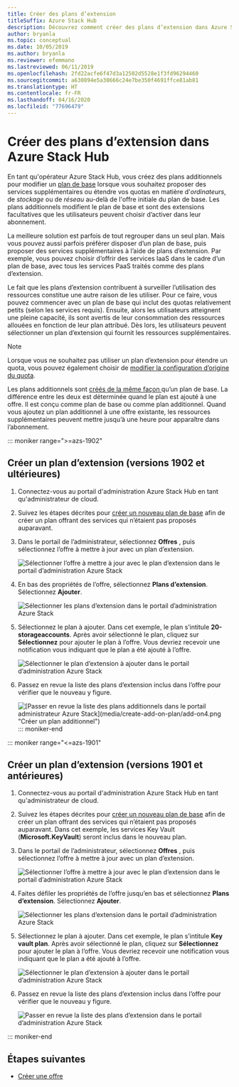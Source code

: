 ```yaml
---
title: Créer des plans d’extension
titleSuffix: Azure Stack Hub
description: Découvrez comment créer des plans d’extension dans Azure Stack Hub.
author: bryanla
ms.topic: conceptual
ms.date: 10/05/2019
ms.author: bryanla
ms.reviewer: efemmano
ms.lastreviewed: 06/11/2019
ms.openlocfilehash: 2fd22acfe6f47d3a12502d5528e1f3fd96294460
ms.sourcegitcommit: a630894e5a38666c24e7be350f4691ffce81ab81
ms.translationtype: HT
ms.contentlocale: fr-FR
ms.lasthandoff: 04/16/2020
ms.locfileid: "77696479"
---
```

# <a name="create-add-on-plans-in-azure-stack-hub"></a>Créer des plans d’extension dans Azure Stack Hub

En tant qu'opérateur Azure Stack Hub, vous créez des plans additionnels pour modifier un [plan de base](azure-stack-create-plan.md) lorsque vous souhaitez proposer des services supplémentaires ou étendre vos quotas en matière d'*ordinateurs*, de *stockage* ou de *réseau* au-delà de l'offre initiale du plan de base. Les plans additionnels modifient le plan de base et sont des extensions facultatives que les utilisateurs peuvent choisir d’activer dans leur abonnement.

La meilleure solution est parfois de tout regrouper dans un seul plan. Mais vous pouvez aussi parfois préférer disposer d’un plan de base, puis proposer des services supplémentaires à l’aide de plans d’extension. Par exemple, vous pouvez choisir d’offrir des services IaaS dans le cadre d’un plan de base, avec tous les services PaaS traités comme des plans d’extension.

Le fait que les plans d’extension contribuent à surveiller l’utilisation des ressources constitue une autre raison de les utiliser. Pour ce faire, vous pouvez commencer avec un plan de base qui inclut des quotas relativement petits (selon les services requis). Ensuite, alors les utilisateurs atteignent une pleine capacité, ils sont avertis de leur consommation des ressources allouées en fonction de leur plan attribué. Dès lors, les utilisateurs peuvent sélectionner un plan d’extension qui fournit les ressources supplémentaires.

> [!NOTE]
> Lorsque vous ne souhaitez pas utiliser un plan d’extension pour étendre un quota, vous pouvez également choisir de [modifier la configuration d’origine du quota](azure-stack-quota-types.md#edit-a-quota).

Les plans additionnels sont [créés de la même façon ](azure-stack-create-plan.md) qu’un plan de base. La différence entre les deux est déterminée quand le plan est ajouté à une offre. Il est conçu comme plan de base ou comme plan additionnel. Quand vous ajoutez un plan additionnel à une offre existante, les ressources supplémentaires peuvent mettre jusqu’à une heure pour apparaître dans l’abonnement.

::: moniker range=">=azs-1902"
## <a name="create-an-add-on-plan-1902-and-later"></a>Créer un plan d’extension (versions 1902 et ultérieures)

1. Connectez-vous au portail d'administration Azure Stack Hub en tant qu'administrateur de cloud.
2. Suivez les étapes décrites pour [créer un nouveau plan de base](azure-stack-create-plan.md) afin de créer un plan offrant des services qui n’étaient pas proposés auparavant.
3. Dans le portail de l’administrateur, sélectionnez **Offres** , puis sélectionnez l’offre à mettre à jour avec un plan d’extension.

   ![Sélectionner l’offre à mettre à jour avec le plan d’extension dans le portail d’administration Azure Stack](media/create-add-on-plan/add-on1.png)

4. En bas des propriétés de l’offre, sélectionnez **Plans d’extension**. Sélectionnez **Ajouter**.

    ![Sélectionner les plans d’extension dans le portail d’administration Azure Stack](media/create-add-on-plan/add-on2.png)

5. Sélectionnez le plan à ajouter. Dans cet exemple, le plan s’intitule **20-storageaccounts**. Après avoir sélectionné le plan, cliquez sur **Sélectionnez** pour ajouter le plan à l’offre. Vous devriez recevoir une notification vous indiquant que le plan a été ajouté à l’offre.

    ![Sélectionner le plan d’extension à ajouter dans le portail d’administration Azure Stack](media/create-add-on-plan/add-on3.png)

6. Passez en revue la liste des plans d’extension inclus dans l’offre pour vérifier que le nouveau y figure.

    ![[Passer en revue la liste des plans additionnels dans le portail administrateur Azure Stack]\(media/create-add-on-plan/add-on4.png "Créer un plan additionnel")](media/create-add-on-plan/add-on4lg.png#lightbox)
::: moniker-end

::: moniker range="<=azs-1901"

## <a name="create-an-add-on-plan-1901-and-earlier"></a>Créer un plan d’extension (versions 1901 et antérieures)

1. Connectez-vous au portail d'administration Azure Stack Hub en tant qu'administrateur de cloud.
2. Suivez les étapes décrites pour [créer un nouveau plan de base](azure-stack-create-plan.md) afin de créer un plan offrant des services qui n’étaient pas proposés auparavant. Dans cet exemple, les services Key Vault (**Microsoft.KeyVault**) seront inclus dans le nouveau plan.
3. Dans le portail de l’administrateur, sélectionnez **Offres** , puis sélectionnez l’offre à mettre à jour avec un plan d’extension.

   ![Sélectionner l’offre à mettre à jour avec le plan d’extension dans le portail d’administration Azure Stack](media/create-add-on-plan/1.PNG)

4. Faites défiler les propriétés de l’offre jusqu’en bas et sélectionnez **Plans d’extension**. Sélectionnez **Ajouter**.

    ![Sélectionner les plans d’extension dans le portail d’administration Azure Stack](media/create-add-on-plan/2.PNG)

5. Sélectionnez le plan à ajouter. Dans cet exemple, le plan s’intitule **Key vault plan**. Après avoir sélectionné le plan, cliquez sur **Sélectionnez** pour ajouter le plan à l’offre. Vous devriez recevoir une notification vous indiquant que le plan a été ajouté à l’offre.

    ![Sélectionner le plan d’extension à ajouter dans le portail d’administration Azure Stack](media/create-add-on-plan/3.PNG)

6. Passez en revue la liste des plans d’extension inclus dans l’offre pour vérifier que le nouveau y figure.

    ![Passer en revue la liste des plans d’extension dans le portail d’administration Azure Stack](media/create-add-on-plan/4.PNG)

::: moniker-end

## <a name="next-steps"></a>Étapes suivantes

* [Créer une offre](azure-stack-create-offer.md)
